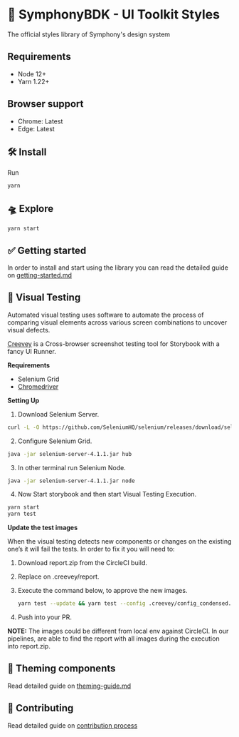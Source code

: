 # 💄 SymphonyBDK - UI Toolkit Styles

The official styles library of Symphony's design system

## Requirements

- Node 12+
- Yarn 1.22+

## Browser support

- Chrome: Latest
- Edge: Latest

## 🛠 Install

Run

```
yarn
```

## 🛸 Explore

```
yarn start
```

## ✅ Getting started

In order to install and start using the library you can read the detailed guide on [getting-started.md](docs/getting-started.md)

## 🤖 Visual Testing

Automated visual testing uses software to automate the process of comparing visual elements across various screen combinations to uncover visual defects.

[Creevey](https://github.com/wKich/creevey/) is a Cross-browser screenshot testing tool for Storybook with a fancy UI Runner.

**Requirements**  

 - Selenium Grid
 - [Chromedriver](https://chromedriver.chromium.org/downloads)  

**Setting Up**  

 1. Download Selenium Server.

```bash
curl -L -O https://github.com/SeleniumHQ/selenium/releases/download/selenium-4.1.0/selenium-server-4.1.1.jar
```

2. Configure Selenium Grid.

```bash
java -jar selenium-server-4.1.1.jar hub
```
3. In other terminal run Selenium Node.

```bash
java -jar selenium-server-4.1.1.jar node
````

4. Now Start storybook and then start Visual Testing Execution.
```bash
yarn start
yarn test
```
**Update the test images**  

When the visual testing detects new components or changes on the existing one’s it will fail the tests. In order to fix it you will need to:

 1. Download report.zip from the CircleCI build.
 2. Replace on .creevey/report.
 3. Execute the command below, to approve the new images.
	```bash
	yarn test --update && yarn test --config .creevey/config_condensed.js --update && yarn test --config .creevey/config_darkmode.js --update && yarn test --config .creevey/config_darkmode_condensed.js --upd
	```
	
4. Push into your PR.

**NOTE:** The images could be different from local env against CircleCI. In our pipelines, are able to find the report with all images during the execution into report.zip.
## 🧩 Theming components

Read detailed guide on [theming-guide.md](docs/theming-guide.md)

## 💪 Contributing

Read detailed guide on [contribution process](docs/contributing.md)
